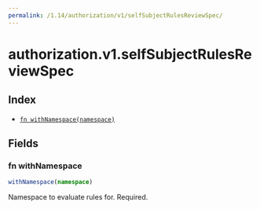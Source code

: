 ```yaml
---
permalink: /1.14/authorization/v1/selfSubjectRulesReviewSpec/
---
```


# authorization.v1.selfSubjectRulesReviewSpec



## Index

* [`fn withNamespace(namespace)`](#fn-withnamespace)

## Fields

### fn withNamespace

```ts
withNamespace(namespace)
```

Namespace to evaluate rules for. Required.